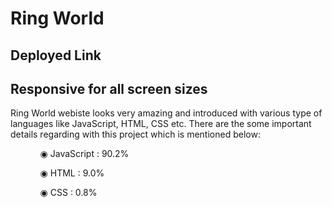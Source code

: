 # Ring World 



## Deployed Link 

## Responsive for all screen sizes  

Ring World webiste looks very amazing and introduced with various type of languages like JavaScript, HTML, CSS etc. There are the some important details regarding with this project which is mentioned below:

<ul dir="auto">
 <ol dir="auto">◉ JavaScript : 90.2%</ol>
 <ol dir="auto">◉ HTML : 9.0%</ol>
 <ol dir="auto">◉ CSS : 0.8%</ol>
 </ul>


